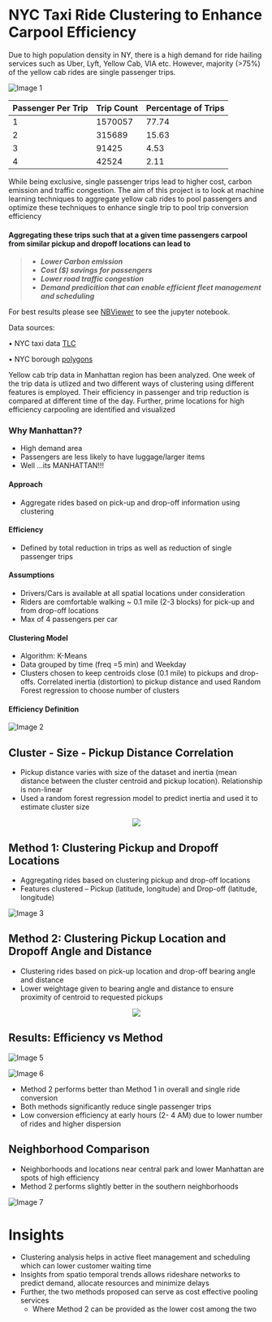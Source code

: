 # NYC Taxi Ride Clustering to Enhance Carpool Efficiency

Due to high population density in NY, there is a high demand for ride hailing services such as Uber, Lyft, Yellow Cab, VIA etc. However, majority (>75%) of the yellow cab rides are single passenger trips.

![Image 1](https://github.com/swami84/Let-s-Pool-That-/blob/master/Images/Passenger%20Count%20per%20Trip%20Distribution.jpg)

Passenger Per Trip|Trip Count|Percentage of Trips
---|---|---
1|1570057|77.74
2|315689|15.63
3|91425|4.53
4|42524|2.11


While being exclusive, single passenger trips lead to higher cost, carbon emission and traffic congestion. The aim of this project is to look at machine learning techniques to aggregate yellow cab rides to pool passengers and optimize these techniques to enhance single trip to pool trip conversion efficiency


#### Aggregating  these trips such that at a given time passengers carpool from similar pickup and dropoff locations can lead to 

> - ***Lower Carbon emission***
> - ***Cost ($) savings for passengers***
> - ***Lower road traffic congestion***
> - ***Demand predicition that can enable efficient fleet management and scheduling***



For best results please see [NBViewer](https://nbviewer.jupyter.org/github/swami84/Let-s-Pool-That-/blob/master/NYC_Carpool_Clustering%20Analysis.ipynb?flush_cache=true) to see the jupyter notebook. 


Data sources:

• NYC taxi data [TLC](https://www1.nyc.gov/site/tlc/about/tlc-trip-record-data.page)
 
• NYC borough [polygons](https://data.cityofnewyork.us/City-Government/Borough-Boundaries/tqmj-j8zm)

Yellow cab trip data in Manhattan region has been analyzed. One week of the trip data is utlized and two different ways of clustering using different features is employed. Their efficiency in passenger and trip reduction  is compared at different time of the day. Further, prime locations for high efficiency carpooling are identified and visualized

### Why Manhattan??

* High demand area
* Passengers are less likely to have luggage/larger items
* Well ...its MANHATTAN!!!

#### Approach

* Aggregate rides based on pick-up and drop-off information using clustering 

#### Efficiency

* Defined by total reduction in trips as well as reduction of single passenger trips

#### Assumptions

* Drivers/Cars is available at all spatial locations under consideration
* Riders are comfortable walking ~ 0.1  mile (2-3 blocks) for pick-up and from drop-off locations
* Max of 4 passengers per car 

#### Clustering Model

* Algorithm: K-Means
* Data grouped by time (freq =5 min) and Weekday
* Clusters chosen to keep centroids close  (0.1 mile) to pickups and drop-offs. Correlated inertia (distortion) to pickup distance and used Random Forest regression to choose number of clusters

#### Efficiency Definition

![Image 2](https://github.com/swami84/Let-s-Pool-That-/blob/master/Images/Efficiency%20Equations.PNG)


## Cluster - Size - Pickup Distance Correlation

- Pickup distance varies with size of the dataset and inertia (mean distance between the cluster centroid and pickup location). Relationship is non-linear
- Used a random forest regression model to predict inertia and used it to estimate cluster size

<p align="center">
  <img src="https://github.com/swami84/NYC-Yellow-Cab-Clustering-for-Carpool/blob/master/Images/3D%20Surface%20plot_Size_Distance_Distortion_fit.jpg" />
</p>


## Method 1: Clustering Pickup and Dropoff Locations

- Aggregating rides based on clustering pickup and drop-off locations
- Features clustered – Pickup (latitude, longitude) and Drop-off (latitude, longitude) 

![Image 3](https://github.com/swami84/Let-s-Pool-That-/blob/master/Images/Method%201_Pickups%20and%20Dropoff.png)


## Method 2: Clustering Pickup Location and Dropoff Angle and Distance

- Clustering rides based on pick-up location and drop-off bearing angle and distance
- Lower weightage given to bearing angle and distance to ensure proximity of centroid to requested pickups

<p align="center">
  <img src="https://github.com/swami84/Let-s-Pool-That-/blob/master/Images/Method%202_Pickups%20and%20Dropoff.png" />
</p>



## Results: Efficiency vs Method

![Image 5](https://github.com/swami84/Let-s-Pool-That-/blob/master/Images/Single%20Ride%20Conversion%20Efficiency_Hour.jpg)

![Image 6](https://github.com/swami84/Let-s-Pool-That-/blob/master/Images/Overall%20Ride%20Conversion%20Efficiency_Hour.jpg)


- Method 2 performs better than Method 1 in overall and single ride conversion
- Both methods significantly reduce single passenger trips 
- Low conversion efficiency at early hours (2- 4 AM) due to lower number of rides and higher dispersion


## Neighborhood Comparison

- Neighborhoods and locations near central park and lower Manhattan are spots of high efficiency
- Method 2 performs slightly better in the southern neighborhoods


![Image 7](https://github.com/swami84/Let-s-Pool-That-/blob/master/Images/Neighbohood%20Passenger%20Efficiency.png)

<p></p>

# Insights

* Clustering analysis helps in active fleet management and scheduling which can lower customer waiting time 
* Insights from spatio temporal trends allows rideshare networks to predict demand, allocate resources and minimize delays
* Further, the two methods proposed can serve as cost effective pooling services 
    - Where Method 2 can be provided as the lower cost among the two 

